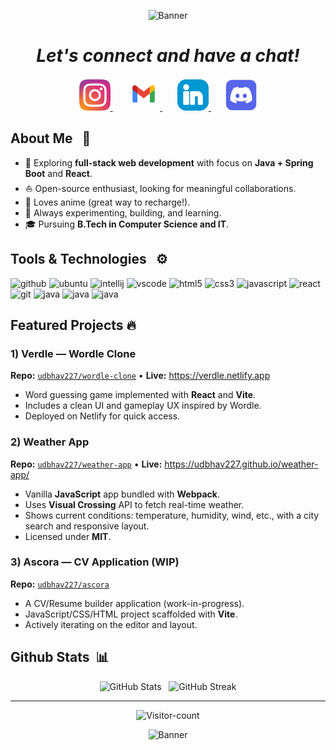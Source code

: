 <p align="center">
  <img src="https://capsule-render.vercel.app/api?type=waving&height=150&text=Hey%20Coders!🦩&fontAlign=50&fontAlignY=40&color=gradient" alt="Banner"/>
</p>

<i><h1 align="center">Let's connect and have a chat!</h1></i>
<p align="center">
  <a href="https://www.instagram.com/ashishudbhav/">
    <img height="50" src="./images/instagram-2-1-logo-svgrepo-com.png"/>
  </a>&nbsp;&nbsp;&nbsp;&nbsp;&nbsp;
  <a href="mailto:college.udbhav227@gmail.com">
    <img height="52" src="./images/gmail-svgrepo-com.png"/>
  </a>&nbsp;&nbsp;&nbsp;&nbsp;&nbsp;
  <a href="https://www.linkedin.com/in/udbhav-ashish/">
    <img height="50" src="./images/linkedin-linked-in-svgrepo-com.png"/>
  </a>&nbsp;&nbsp;&nbsp;&nbsp;&nbsp;
  <a href="https://discord.com/invite/3s54HXaJEm">
    <img height="50" src="./images/discord-logo.png"/>
  </a>
</p>

<h2>About Me &nbsp; 🌱</h2>

* 🧐 Exploring **full-stack web development** with focus on **Java + Spring Boot** and **React**.  
* ⛵ Open-source enthusiast, looking for meaningful collaborations.  
* 🍿 Loves anime (great way to recharge!).  
* 🚀 Always experimenting, building, and learning.  
* 🎓 Pursuing **B.Tech in Computer Science and IT**.

<h2>Tools & Technologies &nbsp; ⚙️</h2>
<p align="left">
  <img src="https://skillicons.dev/icons?i=github" alt="github" width="48" height="48"/>
  <img src="https://cdn.jsdelivr.net/gh/devicons/devicon@latest/icons/ubuntu/ubuntu-original.svg"  alt="ubuntu" width="48" height="48"/>
  <img src="https://cdn.jsdelivr.net/gh/devicons/devicon@latest/icons/intellij/intellij-original.svg" alt="intellij" width="48" height="48"/>
  <img src="https://cdn.jsdelivr.net/gh/devicons/devicon@latest/icons/vscode/vscode-original.svg" alt="vscode" width="48" height="48"/>
  <img src="https://cdn.jsdelivr.net/gh/devicons/devicon@latest/icons/html5/html5-original.svg" alt="html5" width="48" height="48"/>
  <img src="https://cdn.jsdelivr.net/gh/devicons/devicon@latest/icons/css3/css3-original.svg" alt="css3" width="48" height="48"/>
  <img src="https://cdn.jsdelivr.net/gh/devicons/devicon@latest/icons/javascript/javascript-original.svg" alt="javascript" width="48" height="48"/>
  <img src="https://cdn.jsdelivr.net/gh/devicons/devicon@latest/icons/react/react-original.svg" alt="react" width="48" height="48"/>
  <img src="https://cdn.jsdelivr.net/gh/devicons/devicon@latest/icons/git/git-original.svg"  alt="git" width="48" height="48"/>
  <img src="https://cdn.jsdelivr.net/gh/devicons/devicon@latest/icons/java/java-original.svg" alt="java" width="48" height="48"/>
  <img src="https://cdn.jsdelivr.net/gh/devicons/devicon@latest/icons/spring/spring-original.svg" alt="java" width="48" height="48"/>
  <img src="https://cdn.jsdelivr.net/gh/devicons/devicon@latest/icons/mysql/mysql-original.svg" alt="java" width="48" height="48"/>
</p>

## Featured Projects 🔥 

### 1) Verdle — Wordle Clone
**Repo:** [`udbhav227/wordle-clone`](https://github.com/Udbhav227/wordle-clone) • **Live:** https://verdle.netlify.app  
- Word guessing game implemented with **React** and **Vite**.  
- Includes a clean UI and gameplay UX inspired by Wordle.  
- Deployed on Netlify for quick access.

### 2) Weather App
**Repo:** [`udbhav227/weather-app`](https://github.com/Udbhav227/weather-app) • **Live:** https://udbhav227.github.io/weather-app/  
- Vanilla **JavaScript** app bundled with **Webpack**.  
- Uses **Visual Crossing** API to fetch real-time weather.  
- Shows current conditions: temperature, humidity, wind, etc., with a city search and responsive layout.  
- Licensed under **MIT**.

### 3) Ascora — CV Application (WIP)
**Repo:** [`udbhav227/ascora`](https://github.com/Udbhav227/ascora)  
- A CV/Resume builder application (work-in-progress).  
- JavaScript/CSS/HTML project scaffolded with **Vite**.  
- Actively iterating on the editor and layout.


<h2>Github Stats &nbsp;📊</h2>
<p align="center">
<img height=160 src="https://github-readme-stats.vercel.app/api?username=udbhav227&show_icons=true&theme=transparent&rank_icon=github" alt="GitHub Stats"/>
  &nbsp;
<img height=160 src="https://github-readme-streak-stats.herokuapp.com/?user=udbhav227&theme=transparent" alt="GitHub Streak"/>
</p>
  
<hr>

<p align="center">
  <img height=32 src="https://komarev.com/ghpvc/?username=Udbhav227&label=Visitors&color=blueviolet&style=plastic" alt="Visitor-count" 
</p>
  
<p align="center">
  <img src="https://capsule-render.vercel.app/api?type=waving&height=180&text=⚡Stay%20Awesome⚡&color=gradient&section=footer" alt="Banner"/>
</p>
